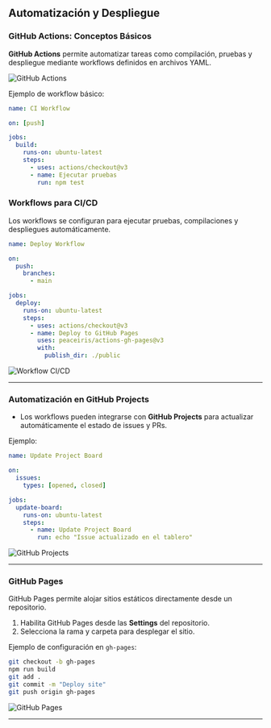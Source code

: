 ## Automatización y Despliegue

### GitHub Actions: Conceptos Básicos

**GitHub Actions** permite automatizar tareas como compilación, pruebas y despliegue mediante workflows definidos en archivos YAML.

![GitHub Actions](https://encrypted-tbn0.gstatic.com/images?q=tbn:ANd9GcQpQy91HRXhmeB3bPt20n1h48p5rPQ3nHVIrA&s)

Ejemplo de workflow básico:

```yaml
name: CI Workflow

on: [push]

jobs:
  build:
    runs-on: ubuntu-latest
    steps:
      - uses: actions/checkout@v3
      - name: Ejecutar pruebas
        run: npm test
```

### Workflows para CI/CD

Los workflows se configuran para ejecutar pruebas, compilaciones y despliegues automáticamente.

```yaml
name: Deploy Workflow

on:
  push:
    branches:
      - main

jobs:
  deploy:
    runs-on: ubuntu-latest
    steps:
      - uses: actions/checkout@v3
      - name: Deploy to GitHub Pages
        uses: peaceiris/actions-gh-pages@v3
        with:
          publish_dir: ./public
```

![Workflow CI/CD](https://docs.github.com/assets/images/help/actions/workflow.png)

---

### Automatización en GitHub Projects

- Los workflows pueden integrarse con **GitHub Projects** para actualizar automáticamente el estado de issues y PRs.

Ejemplo:

```yaml
name: Update Project Board

on:
  issues:
    types: [opened, closed]

jobs:
  update-board:
    runs-on: ubuntu-latest
    steps:
      - name: Update Project Board
        run: echo "Issue actualizado en el tablero"
```

![GitHub Projects](https://docs.github.com/assets/images/help/projects/project-board.png)

---

### GitHub Pages

GitHub Pages permite alojar sitios estáticos directamente desde un repositorio.

1. Habilita GitHub Pages desde las **Settings** del repositorio.
2. Selecciona la rama y carpeta para desplegar el sitio.

Ejemplo de configuración en `gh-pages`:

```bash
git checkout -b gh-pages
npm run build
git add .
git commit -m "Deploy site"
git push origin gh-pages
```

![GitHub Pages](https://encrypted-tbn0.gstatic.com/images?q=tbn:ANd9GcRlBEhcnZfEiCZBr0bb0uCDjR7RA9TX_HOBGA&s)

---

